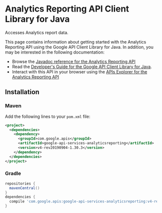 # Analytics Reporting API Client Library for Java

Accesses Analytics report data.

This page contains information about getting started with the Analytics Reporting API
using the Google API Client Library for Java. In addition, you may be interested
in the following documentation:

* Browse the [Javadoc reference for the Analytics Reporting API][javadoc]
* Read the [Developer's Guide for the Google API Client Library for Java][google-api-client].
* Interact with this API in your browser using the [APIs Explorer for the Analytics Reporting API][api-explorer]

## Installation

### Maven

Add the following lines to your `pom.xml` file:

```xml
<project>
  <dependencies>
    <dependency>
      <groupId>com.google.apis</groupId>
      <artifactId>google-api-services-analyticsreporting</artifactId>
      <version>v4-rev20190904-1.30.3</version>
    </dependency>
  </dependencies>
</project>
```

### Gradle

```gradle
repositories {
  mavenCentral()
}
dependencies {
  compile 'com.google.apis:google-api-services-analyticsreporting:v4-rev20190904-1.30.3'
}
```

[javadoc]: https://googleapis.dev/java/google-api-services-analyticsreporting/latest/index.html
[google-api-client]: https://github.com/googleapis/google-api-java-client/
[api-explorer]: https://developers.google.com/apis-explorer/#p/abusiveexperiencereport/v1/
